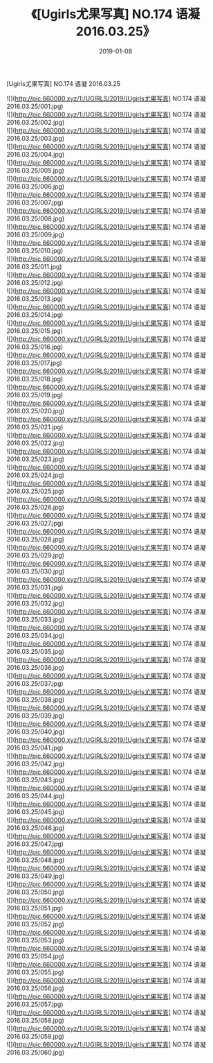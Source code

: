 ﻿---
layout: post
title:  《[Ugirls尤果写真] NO.174 语凝 2016.03.25》
date:   2019-01-08
img: http://pic.660000.xyz/1:/UGIRLS/2019/[Ugirls尤果写真] NO.174 语凝 2016.03.25/000.jpg
categories: [美女, 清纯, 唯美]
---

[Ugirls尤果写真] NO.174 语凝 2016.03.25

 ![](http://pic.660000.xyz/1:/UGIRLS/2019/[Ugirls尤果写真] NO.174 语凝 2016.03.25/001.jpg) <br>![](http://pic.660000.xyz/1:/UGIRLS/2019/[Ugirls尤果写真] NO.174 语凝 2016.03.25/002.jpg) <br>![](http://pic.660000.xyz/1:/UGIRLS/2019/[Ugirls尤果写真] NO.174 语凝 2016.03.25/003.jpg) <br>![](http://pic.660000.xyz/1:/UGIRLS/2019/[Ugirls尤果写真] NO.174 语凝 2016.03.25/004.jpg) <br>![](http://pic.660000.xyz/1:/UGIRLS/2019/[Ugirls尤果写真] NO.174 语凝 2016.03.25/005.jpg) <br>![](http://pic.660000.xyz/1:/UGIRLS/2019/[Ugirls尤果写真] NO.174 语凝 2016.03.25/006.jpg) <br>![](http://pic.660000.xyz/1:/UGIRLS/2019/[Ugirls尤果写真] NO.174 语凝 2016.03.25/007.jpg) <br>![](http://pic.660000.xyz/1:/UGIRLS/2019/[Ugirls尤果写真] NO.174 语凝 2016.03.25/008.jpg) <br>![](http://pic.660000.xyz/1:/UGIRLS/2019/[Ugirls尤果写真] NO.174 语凝 2016.03.25/009.jpg) <br>![](http://pic.660000.xyz/1:/UGIRLS/2019/[Ugirls尤果写真] NO.174 语凝 2016.03.25/010.jpg) <br>![](http://pic.660000.xyz/1:/UGIRLS/2019/[Ugirls尤果写真] NO.174 语凝 2016.03.25/011.jpg) <br>![](http://pic.660000.xyz/1:/UGIRLS/2019/[Ugirls尤果写真] NO.174 语凝 2016.03.25/012.jpg) <br>![](http://pic.660000.xyz/1:/UGIRLS/2019/[Ugirls尤果写真] NO.174 语凝 2016.03.25/013.jpg) <br>![](http://pic.660000.xyz/1:/UGIRLS/2019/[Ugirls尤果写真] NO.174 语凝 2016.03.25/014.jpg) <br>![](http://pic.660000.xyz/1:/UGIRLS/2019/[Ugirls尤果写真] NO.174 语凝 2016.03.25/015.jpg) <br>![](http://pic.660000.xyz/1:/UGIRLS/2019/[Ugirls尤果写真] NO.174 语凝 2016.03.25/016.jpg) <br>![](http://pic.660000.xyz/1:/UGIRLS/2019/[Ugirls尤果写真] NO.174 语凝 2016.03.25/017.jpg) <br>![](http://pic.660000.xyz/1:/UGIRLS/2019/[Ugirls尤果写真] NO.174 语凝 2016.03.25/018.jpg) <br>![](http://pic.660000.xyz/1:/UGIRLS/2019/[Ugirls尤果写真] NO.174 语凝 2016.03.25/019.jpg) <br>![](http://pic.660000.xyz/1:/UGIRLS/2019/[Ugirls尤果写真] NO.174 语凝 2016.03.25/020.jpg) <br>![](http://pic.660000.xyz/1:/UGIRLS/2019/[Ugirls尤果写真] NO.174 语凝 2016.03.25/021.jpg) <br>![](http://pic.660000.xyz/1:/UGIRLS/2019/[Ugirls尤果写真] NO.174 语凝 2016.03.25/022.jpg) <br>![](http://pic.660000.xyz/1:/UGIRLS/2019/[Ugirls尤果写真] NO.174 语凝 2016.03.25/023.jpg) <br>![](http://pic.660000.xyz/1:/UGIRLS/2019/[Ugirls尤果写真] NO.174 语凝 2016.03.25/024.jpg) <br>![](http://pic.660000.xyz/1:/UGIRLS/2019/[Ugirls尤果写真] NO.174 语凝 2016.03.25/025.jpg) <br>![](http://pic.660000.xyz/1:/UGIRLS/2019/[Ugirls尤果写真] NO.174 语凝 2016.03.25/026.jpg) <br>![](http://pic.660000.xyz/1:/UGIRLS/2019/[Ugirls尤果写真] NO.174 语凝 2016.03.25/027.jpg) <br>![](http://pic.660000.xyz/1:/UGIRLS/2019/[Ugirls尤果写真] NO.174 语凝 2016.03.25/028.jpg) <br>![](http://pic.660000.xyz/1:/UGIRLS/2019/[Ugirls尤果写真] NO.174 语凝 2016.03.25/029.jpg) <br>![](http://pic.660000.xyz/1:/UGIRLS/2019/[Ugirls尤果写真] NO.174 语凝 2016.03.25/030.jpg) <br>![](http://pic.660000.xyz/1:/UGIRLS/2019/[Ugirls尤果写真] NO.174 语凝 2016.03.25/031.jpg) <br>![](http://pic.660000.xyz/1:/UGIRLS/2019/[Ugirls尤果写真] NO.174 语凝 2016.03.25/032.jpg) <br>![](http://pic.660000.xyz/1:/UGIRLS/2019/[Ugirls尤果写真] NO.174 语凝 2016.03.25/033.jpg) <br>![](http://pic.660000.xyz/1:/UGIRLS/2019/[Ugirls尤果写真] NO.174 语凝 2016.03.25/034.jpg) <br>![](http://pic.660000.xyz/1:/UGIRLS/2019/[Ugirls尤果写真] NO.174 语凝 2016.03.25/035.jpg) <br>![](http://pic.660000.xyz/1:/UGIRLS/2019/[Ugirls尤果写真] NO.174 语凝 2016.03.25/036.jpg) <br>![](http://pic.660000.xyz/1:/UGIRLS/2019/[Ugirls尤果写真] NO.174 语凝 2016.03.25/037.jpg) <br>![](http://pic.660000.xyz/1:/UGIRLS/2019/[Ugirls尤果写真] NO.174 语凝 2016.03.25/038.jpg) <br>![](http://pic.660000.xyz/1:/UGIRLS/2019/[Ugirls尤果写真] NO.174 语凝 2016.03.25/039.jpg) <br>![](http://pic.660000.xyz/1:/UGIRLS/2019/[Ugirls尤果写真] NO.174 语凝 2016.03.25/040.jpg) <br>![](http://pic.660000.xyz/1:/UGIRLS/2019/[Ugirls尤果写真] NO.174 语凝 2016.03.25/041.jpg) <br>![](http://pic.660000.xyz/1:/UGIRLS/2019/[Ugirls尤果写真] NO.174 语凝 2016.03.25/042.jpg) <br>![](http://pic.660000.xyz/1:/UGIRLS/2019/[Ugirls尤果写真] NO.174 语凝 2016.03.25/043.jpg) <br>![](http://pic.660000.xyz/1:/UGIRLS/2019/[Ugirls尤果写真] NO.174 语凝 2016.03.25/044.jpg) <br>![](http://pic.660000.xyz/1:/UGIRLS/2019/[Ugirls尤果写真] NO.174 语凝 2016.03.25/045.jpg) <br>![](http://pic.660000.xyz/1:/UGIRLS/2019/[Ugirls尤果写真] NO.174 语凝 2016.03.25/046.jpg) <br>![](http://pic.660000.xyz/1:/UGIRLS/2019/[Ugirls尤果写真] NO.174 语凝 2016.03.25/047.jpg) <br>![](http://pic.660000.xyz/1:/UGIRLS/2019/[Ugirls尤果写真] NO.174 语凝 2016.03.25/048.jpg) <br>![](http://pic.660000.xyz/1:/UGIRLS/2019/[Ugirls尤果写真] NO.174 语凝 2016.03.25/049.jpg) <br>![](http://pic.660000.xyz/1:/UGIRLS/2019/[Ugirls尤果写真] NO.174 语凝 2016.03.25/050.jpg) <br>![](http://pic.660000.xyz/1:/UGIRLS/2019/[Ugirls尤果写真] NO.174 语凝 2016.03.25/051.jpg) <br>![](http://pic.660000.xyz/1:/UGIRLS/2019/[Ugirls尤果写真] NO.174 语凝 2016.03.25/052.jpg) <br>![](http://pic.660000.xyz/1:/UGIRLS/2019/[Ugirls尤果写真] NO.174 语凝 2016.03.25/053.jpg) <br>![](http://pic.660000.xyz/1:/UGIRLS/2019/[Ugirls尤果写真] NO.174 语凝 2016.03.25/054.jpg) <br>![](http://pic.660000.xyz/1:/UGIRLS/2019/[Ugirls尤果写真] NO.174 语凝 2016.03.25/055.jpg) <br>![](http://pic.660000.xyz/1:/UGIRLS/2019/[Ugirls尤果写真] NO.174 语凝 2016.03.25/056.jpg) <br>![](http://pic.660000.xyz/1:/UGIRLS/2019/[Ugirls尤果写真] NO.174 语凝 2016.03.25/057.jpg) <br>![](http://pic.660000.xyz/1:/UGIRLS/2019/[Ugirls尤果写真] NO.174 语凝 2016.03.25/058.jpg) <br>![](http://pic.660000.xyz/1:/UGIRLS/2019/[Ugirls尤果写真] NO.174 语凝 2016.03.25/059.jpg) <br>![](http://pic.660000.xyz/1:/UGIRLS/2019/[Ugirls尤果写真] NO.174 语凝 2016.03.25/060.jpg) <br>